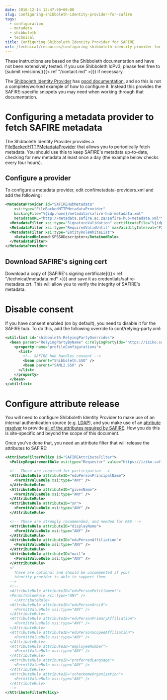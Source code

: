 ```yaml
---
date: 2016-12-14 12:47:50+00:00
slug: configuring-shibboleth-identity-provider-for-safire
tags:
  - configuration
  - metadata
  - shibboleth
  - technical
title: Configuring Shibboleth Identity Provider for SAFIRE
url: /technical/resources/configuring-shibboleth-identity-provider-for-safire/
---
```


These instructions are based on the Shibboleth documentation and have not been extensively tested. If you use Shibboleth IdPv3, please feel free to [submit revisions]({{< ref "/contact.md" >}}) if necessary.

The [Shibboleth Identity Provider](http://shibboleth.net/products/identity-provider.html) has [good documentation](https://wiki.shibboleth.net/confluence/display/IDP30), and so this is not a complete/worked example of how to configure it. Instead this provides the SAFIRE-specific snippets you may need when working through that documentation.

# Configuring a metadata provider to fetch SAFIRE metadata

The Shibboleth Identity Provider provides a [FileBackedHTTPMetadataProvider](https://wiki.shibboleth.net/confluence/display/IDP30/HTTPMetadataProviders) that allows you to periodically fetch metadata. You should use this to keep SAFIRE's metadata up-to-date, checking for new metadata at least once a day (the example below checks every four hours).

## Configure a provider

To configure a metadata provider, edit conf/metadata-providers.xml and add the following:

```xml
<MetadataProvider id="SAFIREHubMetadata"
    xsi:type="FileBackedHTTPMetadataProvider"
    backingFile="%{idp.home}/metadata/safire-hub-metadata.xml"
    metadataURL="http://metadata.safire.ac.za/safire-hub-metadata.xml">
  <MetadataFilter xsi:type="SignatureValidation" certificateFile="%{idp.home}/credentials/safire-metadata.crt" />
  <MetadataFilter xsi:type="RequiredValidUntil" maxValidityInterval="P28D"/>
  <MetadataFilter xsi:type="EntityRoleWhiteList">
    <RetainedRole>md:SPSSODescriptor</RetainedRole>
  </MetadataFilter>
</MetadataProvider>
```

## Download SAFIRE's signing cert

Download a copy of [SAFIRE's signing certificate]({{< ref "/technical/metadata.md" >}}) and save it as credentials/safire-metadata.crt. This will allow you to verify the integrity of SAFIRE's metadata.

# Disable consent

If you have consent enabled (on by default), you need to disable it for the SAFIRE hub. To do this, add the following override to conf/relying-party.xml:

```xml
<util:list id="shibboleth.RelyingPartyOverrides">
  <bean parent="RelyingPartyByName" c:relyingPartyIds="https://iziko.safire.ac.za/">
    <property name="profileConfigurations">
      <list>
        <!-- SAFIRE hub handles consent -->
        <bean parent="Shibboleth.SSO" />
        <bean parent="SAML2.SSO" />
      </list>
    </property>
  </bean>
</util:list>
```

# Configure attribute release

You will need to configure Shibboleth Identity Provider to make use of an internal authentication source (e.g. [LDAP](https://wiki.shibboleth.net/confluence/display/IDP30/LDAPAuthnConfiguration)), and you make use of an [attribute resolver](https://wiki.shibboleth.net/confluence/display/IDP30/AttributeResolverConfiguration) to provide [all of the attributes required by SAFIRE](/technical/attributes/). How you do this is site-specific and beyond the scope of this document.

Once you've done that, you need an attribute filter that will release the attributes to SAFIRE:

```xml
<AttributeFilterPolicy id="SAFIREAttributeFilter">
  <PolicyRequirementRule xsi:type="Requester" value="https://iziko.safire.ac.za/" />

  <!-- These are required for participation -->
  <AttributeRule attributeID="eduPersonPrincipalName">
    <PermitValueRule xsi:type="ANY" />
  </AttributeRule>
  <AttributeRule attributeID="givenName">
    <PermitValueRule xsi:type="ANY" />
  </AttributeRule>
  <AttributeRule attributeID="sn">
    <PermitValueRule xsi:type="ANY" />
  </AttributeRule>

  <!-- These are strongly recommended, and needed for R&S -->
  <AttributeRule attributeID="displayName">
    <PermitValueRule xsi:type="ANY" />
  </AttributeRule>
  <AttributeRule attributeID="eduPersonAffiliation">
    <PermitValueRule xsi:type="ANY" />
  </AttributeRule>
  <AttributeRule attributeID="mail">
    <PermitValueRule xsi:type="ANY" />
  </AttributeRule>
  <!--
    These are optional and should be uncommented if your
    identity provider is able to support them
  -->
  <!--
  <AttributeRule attributeID="eduPersonEntitlement">
  <PermitValueRule xsi:type="ANY" />
    </AttributeRule>
  <AttributeRule attributeID="eduPersonOrcid">
    <PermitValueRule xsi:type="ANY" />
  </AttributeRule>
  <AttributeRule attributeID="eduPersonPrimaryAffiliation">
    <PermitValueRule xsi:type="ANY" />
  </AttributeRule>
  <AttributeRule attributeID="eduPersonScopedAffiliation">
    <PermitValueRule xsi:type="ANY" />
  </AttributeRule>
  <AttributeRule attributeID="employeeNumber">
    <PermitValueRule xsi:type="ANY" />
  </AttributeRule>
  <AttributeRule attributeID="preferredLanguage">
    <PermitValueRule xsi:type="ANY" />
  </AttributeRule>
  <AttributeRule attributeID="schacHomeOrganization">
    <PermitValueRule xsi:type="ANY" />
  </AttributeRule>
  -->
</AttributeFilterPolicy>
```

